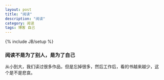 ```yaml
---
layout: post
title: "阅读"
description: "阅读"
category: 阅读
tags: 博客 自己
---
```

{% include JB/setup %}

### 阅读不是为了别人，是为了自己

从小到大，我们读过很多作品，但是忘掉很多，然后工作后，看的书越来越少，这个是不是悲哀。